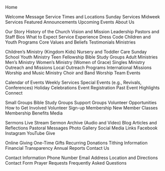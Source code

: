 Home

Welcome Message
Service Times and Locations
Sunday Services
Midweek Services
Featured Announcements
Upcoming Events
About Us

Our Story
History of the Church
Vision and Mission
Leadership
Pastors and Staff Bios
What to Expect
Service Experience
Dress Code
Children and Youth Programs
Core Values and Beliefs
Testimonials
Ministries

Children’s Ministry (Kingdom Kids)
Nursery and Toddler Care
Sunday School
Youth Ministry
Teen Fellowship
Bible Study Groups
Adult Ministries
Men’s Ministry
Women’s Ministry (Women of Grace)
Singles Ministry
Outreach and Missions
Local Outreach Programs
International Missions
Worship and Music Ministry
Choir and Band
Worship Team
Events

Calendar of Events
Weekly Services
Special Events (e.g., Revivals, Conferences)
Holiday Celebrations
Event Registration
Past Event Highlights
Connect

Small Groups
Bible Study Groups
Support Groups
Volunteer Opportunities
How to Get Involved
Volunteer Sign-up
Membership
New Member Classes
Membership Benefits
Media

Sermons
Live Stream
Sermon Archive (Audio and Video)
Blog
Articles and Reflections
Pastoral Messages
Photo Gallery
Social Media Links
Facebook
Instagram
YouTube
Give

Online Giving
One-Time Gifts
Recurring Donations
Tithing Information
Financial Transparency
Annual Reports
Contact Us

Contact Information
Phone Number
Email Address
Location and Directions
Contact Form
Prayer Requests
Frequently Asked Questions